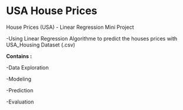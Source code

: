 # USA House Prices 
House Prices (USA) - Linear Regression Mini Project 

-Using Linear Regression Algorithme to predict the houses prices with USA_Housing Dataset (.csv)


**Contains :**

-Data Exploration

-Modeling

-Prediction

-Evaluation

